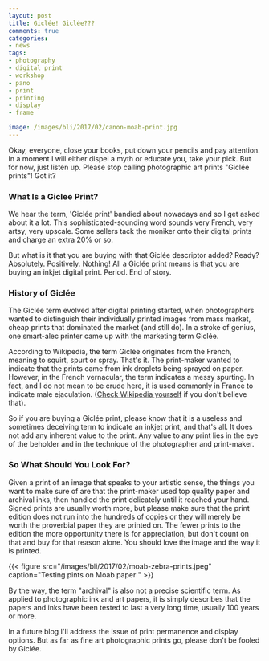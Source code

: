 ```yaml
---
layout: post
title: Giclée! Giclée???
comments: true
categories:
- news
tags:
- photography
- digital print
- workshop
- pano
- print
- printing
- display
- frame

image: /images/bli/2017/02/canon-moab-print.jpg
---
```



Okay, everyone, close your books, put down your pencils and pay attention. In a moment I will either dispel a myth or educate you, take your pick. But for now, just listen up. Please stop calling photographic art prints "Giclée prints"! Got it?

<!--more-->

### What Is a Giclee Print?

We hear the term, 'Giclée print' bandied about nowadays and so I get asked about it a lot. This sophisticated-sounding word sounds very French, very artsy, very upscale. Some sellers tack the moniker onto their digital prints and charge an extra 20% or so. 

But what is it that you are buying with that Giclée descriptor  added? Ready? Absolutely. Positively. Nothing! All a Giclée print means is that you are buying an inkjet digital print. Period. End of story.

### History of Giclée

The Giclée term evolved after digital printing started, when photographers wanted to distinguish their individually printed images from mass market, cheap prints that dominated the market (and still do). In a stroke of genius, one smart-alec printer came up with the marketing term Giclée. 

According to Wikipedia, the term Giclée originates from the French, meaning to squirt, spurt or spray. That's it. The print-maker wanted to indicate that the prints came from ink droplets being sprayed on paper. However, in the French vernacular, the term indicates a messy spurting. In fact, and I do not mean to be crude here, it is used commonly in France to indicate male ejaculation. ([Check Wikipedia yourself](https://en.wikipedia.org/wiki/Gicl%C3%A9e) if you don't believe that). 

So if you are buying a Giclée print, please know that it is a useless and sometimes deceiving term to indicate an inkjet print, and that's all. It does not add any inherent value to the print.  Any value to any print lies in the eye of the beholder and in the technique of the photographer and print-maker. 

### So What Should You Look For?

Given a print of an image that speaks to your artistic sense, the things you want to make sure of are that the print-maker used top quality paper and archival inks, then handled the print delicately until it reached your hand. Signed prints are usually worth more, but please make sure that the print edition does not run into the hundreds of copies or they will merely be worth the proverbial paper they are printed on. The fewer prints to the edition the more opportunity there is for appreciation, but don't count on that and buy for that reason alone. You should love the image and the way it is printed. 

{{< figure src="/images/bli/2017/02/moab-zebra-prints.jpeg" caption="Testing pints on Moab paper " >}}

By the way, the term "archival" is also not a precise scientific term. As applied to photographic ink and art papers, it is simply describes that the papers and inks have been tested to last a very long time, usually 100 years or more. 

In a future blog I'll address the issue of print permanence and display options. But as far as fine art photographic prints go, please don't be fooled by Giclée. 




